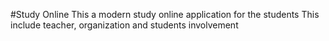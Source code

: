 #Study Online
This a modern study online application for the students
This include teacher, organization and students involvement

